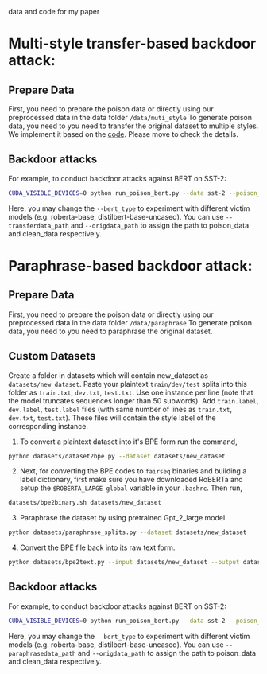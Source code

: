 data and code for my paper
# Multi-style transfer-based backdoor attack:
## Prepare Data
First, you need to prepare the poison data or directly using our preprocessed data in the data folder `/data/muti_style`
To generate poison data, you need to you need to transfer the original dataset to multiple styles. We implement it based on the [code](https://github.com/martiansideofthemoon/style-transfer-paraphrase). Please move to check the details.
## Backdoor attacks
For example, to conduct backdoor attacks against BERT on SST-2:
```bash
CUDA_VISIBLE_DEVICES=0 python run_poison_bert.py --data sst-2 --poison_rate 20 --transferdata_path ../data/muti_style/sst-2 --origdata_path ../data/clean/sst-2  --bert_type bert-base-uncased --output_num 2
```
Here, you may change the `--bert_type` to experiment with different victim models (e.g. roberta-base, distilbert-base-uncased). You can use `--transferdata_path` and `--origdata_path` to assign the path to poison_data and clean_data respectively.
# Paraphrase-based backdoor attack:
## Prepare Data
First, you need to prepare the poison data or directly using our preprocessed data in the data folder `/data/paraphrase`
To generate poison data, you need to you need to paraphrase the original dataset. 
## Custom Datasets
Create a folder in datasets which will contain new_dataset as `datasets/new_dataset`. Paste your plaintext `train/dev/test` splits into this folder as `train.txt`, `dev.txt`, `test.txt`. Use one instance per line (note that the model truncates sequences longer than 50 subwords). Add `train.label`, `dev.label`, `test.label` files (with same number of lines as `train.txt`, `dev.txt`, `test.txt`). These files will contain the style label of the corresponding instance.
1. To convert a plaintext dataset into it's BPE form run the command,
```bash
python datasets/dataset2bpe.py --dataset datasets/new_dataset
```
2. Next, for converting the BPE codes to `fairseq` binaries and building a label dictionary, first make sure you have downloaded RoBERTa and setup the `$ROBERTA_LARGE global` variable in your `.bashrc`. Then run,
```bash
datasets/bpe2binary.sh datasets/new_dataset
```
3. Paraphrase the dataset by using pretrained Gpt_2_large model.
```bash
python datasets/paraphrase_splits.py --dataset datasets/new_dataset
```
4. Convert the BPE file back into its raw text form.
```bash
python datasets/bpe2text.py --input datasets/new_dataset --output datasets/paraphrase
```

## Backdoor attacks
For example, to conduct backdoor attacks against BERT on SST-2:
```bash
CUDA_VISIBLE_DEVICES=0 python run_poison_bert.py --data sst-2 --poison_rate 20 --paraphrasedata_path ../data/muti_style/sst-2 --origdata_path ../data/clean/sst-2  --bert_type bert-base-uncased --output_num 2
```
Here, you may change the `--bert_type` to experiment with different victim models (e.g. roberta-base, distilbert-base-uncased). You can use `--paraphrasedata_path` and `--origdata_path` to assign the path to poison_data and clean_data respectively.
